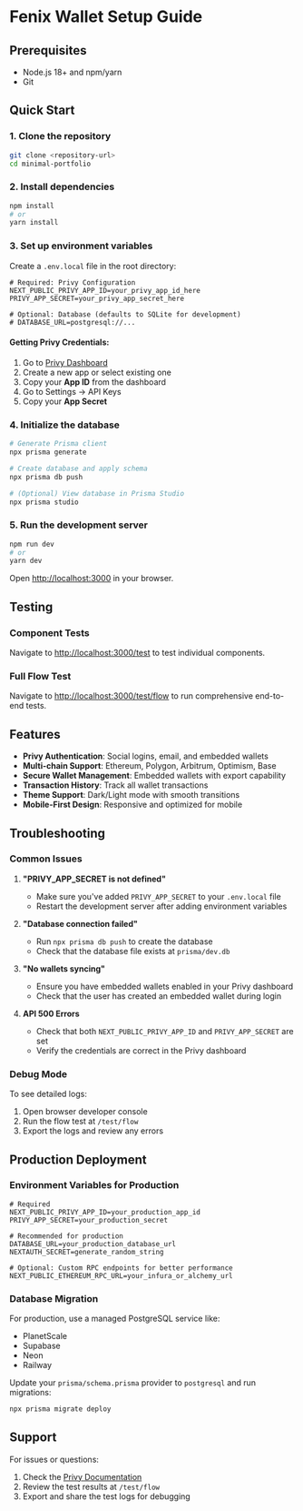 # Fenix Wallet Setup Guide

## Prerequisites

- Node.js 18+ and npm/yarn
- Git

## Quick Start

### 1. Clone the repository
```bash
git clone <repository-url>
cd minimal-portfolio
```

### 2. Install dependencies
```bash
npm install
# or
yarn install
```

### 3. Set up environment variables

Create a `.env.local` file in the root directory:

```env
# Required: Privy Configuration
NEXT_PUBLIC_PRIVY_APP_ID=your_privy_app_id_here
PRIVY_APP_SECRET=your_privy_app_secret_here

# Optional: Database (defaults to SQLite for development)
# DATABASE_URL=postgresql://...
```

#### Getting Privy Credentials:

1. Go to [Privy Dashboard](https://dashboard.privy.io)
2. Create a new app or select existing one
3. Copy your **App ID** from the dashboard
4. Go to Settings → API Keys
5. Copy your **App Secret**

### 4. Initialize the database

```bash
# Generate Prisma client
npx prisma generate

# Create database and apply schema
npx prisma db push

# (Optional) View database in Prisma Studio
npx prisma studio
```

### 5. Run the development server

```bash
npm run dev
# or
yarn dev
```

Open [http://localhost:3000](http://localhost:3000) in your browser.

## Testing

### Component Tests
Navigate to [http://localhost:3000/test](http://localhost:3000/test) to test individual components.

### Full Flow Test
Navigate to [http://localhost:3000/test/flow](http://localhost:3000/test/flow) to run comprehensive end-to-end tests.

## Features

- **Privy Authentication**: Social logins, email, and embedded wallets
- **Multi-chain Support**: Ethereum, Polygon, Arbitrum, Optimism, Base
- **Secure Wallet Management**: Embedded wallets with export capability
- **Transaction History**: Track all wallet transactions
- **Theme Support**: Dark/Light mode with smooth transitions
- **Mobile-First Design**: Responsive and optimized for mobile

## Troubleshooting

### Common Issues

1. **"PRIVY_APP_SECRET is not defined"**
   - Make sure you've added `PRIVY_APP_SECRET` to your `.env.local` file
   - Restart the development server after adding environment variables

2. **"Database connection failed"**
   - Run `npx prisma db push` to create the database
   - Check that the database file exists at `prisma/dev.db`

3. **"No wallets syncing"**
   - Ensure you have embedded wallets enabled in your Privy dashboard
   - Check that the user has created an embedded wallet during login

4. **API 500 Errors**
   - Check that both `NEXT_PUBLIC_PRIVY_APP_ID` and `PRIVY_APP_SECRET` are set
   - Verify the credentials are correct in the Privy dashboard

### Debug Mode

To see detailed logs:
1. Open browser developer console
2. Run the flow test at `/test/flow`
3. Export the logs and review any errors

## Production Deployment

### Environment Variables for Production

```env
# Required
NEXT_PUBLIC_PRIVY_APP_ID=your_production_app_id
PRIVY_APP_SECRET=your_production_secret

# Recommended for production
DATABASE_URL=your_production_database_url
NEXTAUTH_SECRET=generate_random_string

# Optional: Custom RPC endpoints for better performance
NEXT_PUBLIC_ETHEREUM_RPC_URL=your_infura_or_alchemy_url
```

### Database Migration

For production, use a managed PostgreSQL service like:
- PlanetScale
- Supabase
- Neon
- Railway

Update your `prisma/schema.prisma` provider to `postgresql` and run migrations:
```bash
npx prisma migrate deploy
```

## Support

For issues or questions:
1. Check the [Privy Documentation](https://docs.privy.io)
2. Review the test results at `/test/flow`
3. Export and share the test logs for debugging